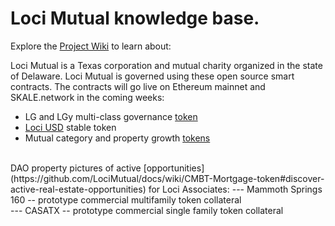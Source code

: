 # Loci Mutual knowledge base.

Explore the [Project Wiki](https://github.com/LociMutual/docs/wiki) to learn about:

   Loci Mutual is a Texas corporation and mutual charity organized in the state of Delaware. Loci Mutual is governed using these open source smart contracts. The contracts will go live on Ethereum mainnet and SKALE.network in the coming weeks: <br>
   * LG and LGy multi-class governance [token](https://github.com/LociMutual/docs/wiki/Mutual-Governance:-LG-token) <br>
   * [Loci USD](https://github.com/LociMutual/docs/wiki/Stable-Token:-LUSD) stable token <br>
   * Mutual category and property growth [tokens](https://github.com/LociMutual/docs/wiki/CMBT-Mortgage-token) <br>
   
   <br>
   DAO property pictures of active [opportunities] (https://github.com/LociMutual/docs/wiki/CMBT-Mortgage-token#discover-active-real-estate-opportunities) for Loci Associates:
   --- Mammoth Springs 160 -- prototype commercial multifamily token collateral <br>
   --- CASATX -- prototype commercial single family token collateral <br>
